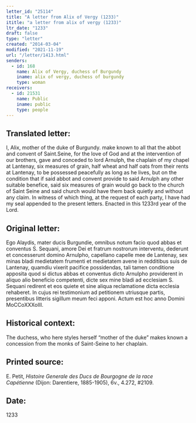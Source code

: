 ```yaml
---
letter_id: "25114"
title: "A letter from Alix of Vergy (1233)"
ititle: "a letter from alix of vergy (1233)"
ltr_date: "1233"
draft: false
type: "letter"
created: "2014-03-04"
modified: "2021-11-19"
url: "/letter/1413.html"
senders:
  - id: 168
    name: Alix of Vergy, duchess of Burgundy
    iname: alix of vergy, duchess of burgundy
    type: woman
receivers:
  - id: 21531
    name: Public
    iname: public
    type: people
---
```

<h2> Translated letter:</h2>I, Alix, mother of the duke of Burgundy. make known to all that the abbot and convent of Saint.Seine, for the love of God and at the intervention of our brothers, gave and conceded to lord Arnulph, the chaplain of my chapel at Lantenay, six measures of grain, half wheat and half oats from their rents at Lantenay, to be possessed peacefully as long as he lives, but on  the condition that if said abbot and convent provide to said Arnulph any other suitable benefice, said six measures of grain would go back to the church of Saint Seine and said church would have them back quietly and without any claim.  In witness of which thing, at the request of each party, I have had my seal appended to the present letters.  Enacted in this 1233rd year of the Lord.
<h2 class="mt-4"> Original letter:</h2>Ego Alaydis, mater ducis Burgundie, omnibus notum facio quod abbas et conventus S. Sequani, amore Dei et fratrum nostrorum interventu, dederunt et concesserunt domino Arnulpho, capellano capelle mee de Lantenay, sex minas bladi medietatem frumenti et medietatem avene in redditibus suis de Lantenay, quamdiu vixerit pacifice possidendas, tali tamen conditione apposita quod si dictus abbas et conventus dicto Arnulpho providerent in aliquo alio beneficio competenti, dicte sex mine bladi ad ecclesiam S. Sequani redirent et eos quiete et sine aliqua reclamatione dicta ecclesia rehaberet.  In cujus rei testimonium ad petitionem utriusque partis, presentibus litteris sigillum meum feci apponi. Actum est hoc anno Domini MoCCoXXXoIII.
<h2 class="mt-4"> Historical context:</h2>The duchess, who here styles herself “mother of the duke” makes known a concession from the monks of Saint-Seine to her chaplain.
<h2 class="mt-4"> Printed source:</h2><p>E. Petit, <em>Histoire Generale des Ducs de Bourgogne&nbsp;</em><i>de la race Capétienne&nbsp;</i>(Dijon: Darentiere, 1885-1905), 6v., 4.272, #2109.</p><h2 class="mt-4"> Date:</h2>1233